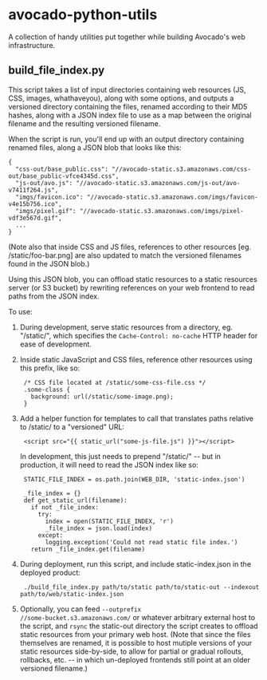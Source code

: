 avocado-python-utils
====================

A collection of handy utilities put together while building Avocado's web infrastructure.

build_file_index.py
-------------------

This script takes a list of input directories containing web resources (JS, CSS, images, whathaveyou),
along with some options, and outputs a versioned directory containing the files, renamed according to their
MD5 hashes, along with a JSON index file to use as a map between the original filename and the resulting
versioned filename.

When the script is run, you'll end up with an output directory containing renamed files, along a JSON blob
that looks like this:

    {
      "css-out/base_public.css": "//avocado-static.s3.amazonaws.com/css-out/base_public-vfce4345d.css",
      "js-out/avo.js": "//avocado-static.s3.amazonaws.com/js-out/avo-v7411f264.js",
      "imgs/favicon.ico": "//avocado-static.s3.amazonaws.com/imgs/favicon-v4e15b756.ico",
      "imgs/pixel.gif": "//avocado-static.s3.amazonaws.com/imgs/pixel-vdf3e567d.gif",
      ...
    }

(Note also that inside CSS and JS files, references to other resources [eg. /static/foo-bar.png] are also updated
to match the versioned filenames found in the JSON blob.)

Using this JSON blob, you can offload static resources to a static resources server (or S3 bucket) by rewriting
references on your web frontend to read paths from the JSON index.


To use:

1. During development, serve static resources from a directory, eg. "/static/", which specifies the
<code>Cache-Control: no-cache</code> HTTP header for ease of development.

2. Inside static JavaScript and CSS files, reference other resources using this prefix, like so:

        /* CSS file located at /static/some-css-file.css */
        .some-class {
          background: url(/static/some-image.png);
        }

3. Add a helper function for templates to call that translates paths relative to /static/ to a "versioned" URL:

        <script src="{{ static_url("some-js-file.js") }}"></script>

    In development, this just needs to prepend "/static/" -- but in production, it will need to read the
    JSON index like so:

        STATIC_FILE_INDEX = os.path.join(WEB_DIR, 'static-index.json')

        _file_index = {}
        def get_static_url(filename):
          if not _file_index:
            try:
              index = open(STATIC_FILE_INDEX, 'r')
              _file_index = json.load(index)
            except:
              logging.exception('Could not read static file index.')
          return _file_index.get(filename)

4. During deployment, run this script, and include static-index.json in the deployed product:

        ./build_file_index.py path/to/static path/to/static-out --indexout path/to/web/static-index.json

5. Optionally, you can feed <code>--outprefix //some-bucket.s3.amazonaws.com/</code> or whatever arbitrary
external host to the script, and <code>rsync</code> the static-out directory the script creates
to offload static resources from your primary web host. (Note that since the files themselves are renamed,
it is possible to host mutiple versions of your static resources side-by-side, to allow for partial or gradual
rollouts, rollbacks, etc. -- in which un-deployed frontends still point at an older versioned filename.)

